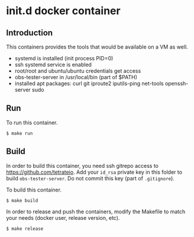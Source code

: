 # init.d docker container

## Introduction

This containers provides the tools that would be available on a VM as well.
  - systemd is installed (init process PID=0)
  - ssh systemd service is enabled
  - root/root and ubuntu/ubuntu credentials get access
  - obs-tester-server in /usr/local/bin (part of $PATH)
  - installed apt packages: curl git iproute2 iputils-ping net-tools openssh-server sudo

## Run

To run this container.

```console
$ make run
```

## Build

In order to build this container, you need ssh gitrepo access to https://github.com/tetrateio. Add your `id_rsa` private key in this folder to build `obs-tester-server`. Do not commit this key (part of `.gitignore`).

To build this container.

```console
$ make build
```

In order to release and push the containers, modify the Makefile to match your needs (docker user, release version, etc).

```console
$ make release
```
